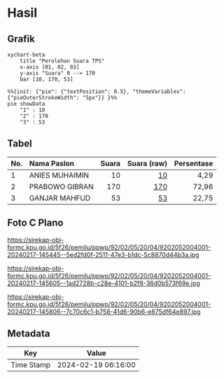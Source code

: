 # Hasil

## Grafik

```mermaid
xychart-beta
    title "Perolehan Suara TPS"
    x-axis [01, 02, 03]
    y-axis "Suara" 0 --> 170
    bar [10, 170, 53]
```

```mermaid
%%{init: {"pie": {"textPosition": 0.5}, "themeVariables": {"pieOuterStrokeWidth": "5px"}} }%%
pie showData
    "1" : 10
    "2" : 170
    "3" : 53
```

## Tabel

| No. | Nama Paslon    | Suara | Suara (raw) | Persentase |
|:--- |:-------------- | -----:| -----------:| ----------:|
| 1   | ANIES MUHAIMIN | 10    | [10][p-1]   | 4,29       |
| 2   | PRABOWO GIBRAN | 170   | [170][p-2]  | 72,96      |
| 3   | GANJAR MAHFUD  | 53    | [53][p-3]   | 22,75      |


[p-1]: https://github.com/gigit-pemilu/pemilu-2024-92-papua-barat/blob/main/pilpres/hitung-suara/sub/92-papua-barat/sub/02-manokwari/sub/05-masni/sub/2004-muara-prafi/sub/001-tps/sub/paslon-1.txt
[p-2]: https://github.com/gigit-pemilu/pemilu-2024-92-papua-barat/blob/main/pilpres/hitung-suara/sub/92-papua-barat/sub/02-manokwari/sub/05-masni/sub/2004-muara-prafi/sub/001-tps/sub/paslon-2.txt
[p-3]: https://github.com/gigit-pemilu/pemilu-2024-92-papua-barat/blob/main/pilpres/hitung-suara/sub/92-papua-barat/sub/02-manokwari/sub/05-masni/sub/2004-muara-prafi/sub/001-tps/sub/paslon-3.txt

## Foto C Plano

https://sirekap-obj-formc.kpu.go.id/5f26/pemilu/ppwp/92/02/05/20/04/9202052004001-20240217-145445--5ed2fd0f-2511-47e3-b1dc-5c8870d44b3a.jpg

https://sirekap-obj-formc.kpu.go.id/5f26/pemilu/ppwp/92/02/05/20/04/9202052004001-20240217-145605--1ad2728b-c28e-4101-b2f8-36d0b573f69e.jpg

https://sirekap-obj-formc.kpu.go.id/5f26/pemilu/ppwp/92/02/05/20/04/9202052004001-20240217-145806--7c70c6c1-b758-41d6-90b6-e875df64e897.jpg


## Metadata

| Key        | Value               |
| ---------- | ------------------- |
| Time Stamp | 2024-02-19 06:16:00 |



